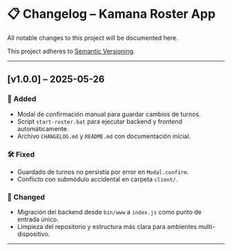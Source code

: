 # 📋 Changelog – Kamana Roster App

All notable changes to this project will be documented here.

This project adheres to [Semantic Versioning](https://semver.org/).

---

## [v1.0.0] – 2025-05-26

### 🚀 Added
- Modal de confirmación manual para guardar cambios de turnos.
- Script `start-roster.bat` para ejecutar backend y frontend automáticamente.
- Archivo `CHANGELOG.md` y `README.md` con documentación inicial.

### 🛠 Fixed
- Guardado de turnos no persistía por error en `Modal.confirm`.
- Conflicto con submódulo accidental en carpeta `client/`.

### 🧹 Changed
- Migración del backend desde `bin/www` a `index.js` como punto de entrada único.
- Limpieza del repositorio y estructura más clara para ambientes multi-dispositivo.

---
